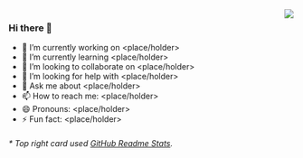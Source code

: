 <img align="right" src="https://github-readme-stats.vercel.app/api?username=0xff06b5&theme=vue&show_icons=true&hide_title=true&count_private=true" />

### Hi there 👋

<!--
**0xff06b5/0xff06b5** is a ✨ _special_ ✨ repository because its `README.md` (this file) appears on your GitHub profile.

Here are some ideas to get you started:
-->
- 🔭 I’m currently working on <place/holder>
- 🌱 I’m currently learning <place/holder>
- 👯 I’m looking to collaborate on <place/holder>
- 🤔 I’m looking for help with <place/holder>
- 💬 Ask me about <place/holder>
- 📫 How to reach me: <place/holder>
- 😄 Pronouns: <place/holder>
- ⚡ Fun fact: <place/holder>

<h6>* Top right card used <a href="https://github.com/anuraghazra/github-readme-stats/">GitHub Readme Stats</a>.</h6>

